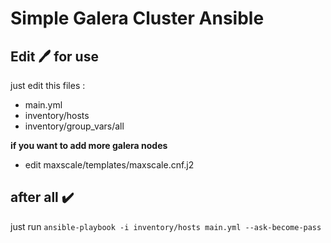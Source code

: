 # Simple Galera Cluster Ansible 

## Edit 🖊️ for use

just edit this files :

- main.yml
- inventory/hosts
- inventory/group_vars/all
  
**if you want to add more galera nodes**

- edit maxscale/templates/maxscale.cnf.j2


## after all ✔️

just run `ansible-playbook -i inventory/hosts main.yml --ask-become-pass`